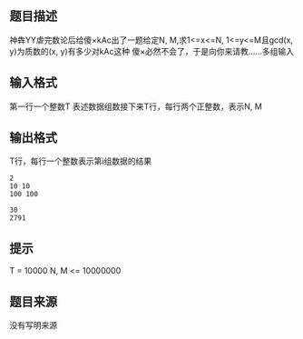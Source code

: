 


## 题目描述
神犇YY虐完数论后给傻×kAc出了一题给定N, M,求1<=x<=N, 1<=y<=M且gcd(x, y)为质数的(x, y)有多少对kAc这种
傻×必然不会了，于是向你来请教……多组输入
## 输入格式
第一行一个整数T 表述数据组数接下来T行，每行两个正整数，表示N, M
## 输出格式
T行，每行一个整数表示第i组数据的结果

```input1
2
10 10
100 100

```
```output1
30
2791
```

## 提示
T = 10000
N, M <= 10000000
## 题目来源
没有写明来源


